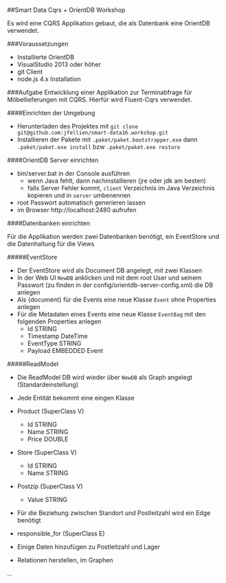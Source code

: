 ##Smart Data Cqrs + OrientDB Workshop

Es wird eine CQRS Applikation gebaut, die als Datenbank eine OrientDB verwendet.

###Voraussetzungen
 
 * Installierte OrientDB
 * VisualStudio 2013 oder höher
 * git Client
 * node.js 4.x Installation
 
###Aufgabe
Entwicklung einer Applikation zur Terminabfrage für Möbellieferungen mit CQRS. Hierfür wird Fluent-Cqrs verwendet.

####Einrichten der Umgebung
 
 * Herunterladen des Projektes mit `git clone git@github.com:jfellien/smart-data16.workshop.git`
 * Installieren der Pakete mit `.paket/paket.bootstrapper.exe` dann `.paket/paket.exe install` bzw `.paket/paket.exe restore`


####OrientDB Server einrichten

 * bin/server.bat in der Console ausführen
    * wenn Java fehlt, dann nachinstallieren (jre oder jdk am besten)
    * falls Server Fehler kommt, `client` Verzeichnis im Java Verzeichnis kopieren und in `server` umbenennen
 * root Passwort automatisch generieren lassen
 * im Browser http://localhost:2480 aufrufen

####Datenbanken einrichten

Für die Applikation werden zwei Datenbanken benötigt, ein EventStore und die Datenhaltung für die Views

#####EventStore

 * Der EventStore wird als Document DB angelegt, mit zwei Klassen
 * In der Web UI `NewDB` anklicken und mit dem root User und seinem Passwort (zu finden in der config/orientdb-server-config.xml) die DB anlegen
 * Als {document} für die Events eine neue Klasse `Event` ohne Properties anlegen
 * Für die Metadaten eines Events eine neue Klasse `EventBag` mit den folgenden Properties anlegen
    * Id STRING
    * Timestamp DateTime
    * EventType STRING
    * Payload EMBEDDED Event

#####ReadModel
 
 * Die ReadModel DB wird wieder über `NewDB` als Graph angelegt (Standardeinstellung)
 * Jede Entität bekommt eine eingen Klasse
 * Product (SuperClass V)
 	* Id STRING
 	* Name STRING
 	* Price DOUBLE
 * Store (SuperClass V)
 	* Id STRING
 	* Name STRING
 * Postzip (SuperClass V)
 	* Value STRING
 * Für die Beziehung zwischen Standort und Postleitzahl wird ein Edge benötigt
 * responsible_for (SuperClass E)
 
 * Einige Daten hinzufügen zu Postleitzahl und Lager
 * Relationen herstellen, im Graphen

...

